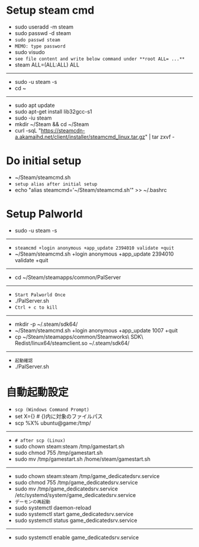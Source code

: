 # Setup steam cmd
* sudo useradd -m steam
* sudo passwd -d steam
* `sudo passwd steam`
* `MEMO: type password`
* sudo visudo
* `see file content and write below command under **root ALL= ...**`
* steam    ALL=(ALL:ALL) ALL
----
* sudo -u steam -s
* cd ~
----
* sudo apt update
* sudo apt-get install lib32gcc-s1
* sudo -iu steam
* mkdir ~/Steam && cd ~/Steam
* curl -sqL "https://steamcdn-a.akamaihd.net/client/installer/steamcmd_linux.tar.gz" | tar zxvf -

# Do initial setup
* ~/Steam/steamcmd.sh
* `setup alias after initial setup`
* echo "alias steamcmd='~/Steam/steamcmd.sh'" >> ~/.bashrc

# Setup Palworld
* sudo -u steam -s
----
* `steamcmd +login anonymous +app_update 2394010 validate +quit`
* ~/Steam/steamcmd.sh +login anonymous +app_update 2394010 validate +quit
----
* cd ~/Steam/steamapps/common/PalServer
----
* `Start Palworld Once`
* ./PalServer.sh
* `Ctrl + c to kill`
----
* mkdir -p ~/.steam/sdk64/
* ~/Steam/steamcmd.sh +login anonymous +app_update 1007 +quit
* cp ~/Steam/steamapps/common/Steamworks\ SDK\ Redist/linux64/steamclient.so ~/.steam/sdk64/
----
* `起動確認`
* ./PalServer.sh

# 自動起動設定
* `scp (Windows Command Prompt)`
* set X={} # {}内に対象のファイルパス
* scp %X% ubuntu@game:/tmp/
----
* `# after scp (Linux)`
* sudo chown steam:steam /tmp/gamestart.sh
* sudo chmod 755 /tmp/gamestart.sh
* sudo mv /tmp/gamestart.sh /home/steam/gamestart.sh
----
* sudo chown steam:steam /tmp/game_dedicatedsrv.service
* sudo chmod 755 /tmp/game_dedicatedsrv.service
* sudo mv /tmp/game_dedicatedsrv.service /etc/systemd/system/game_dedicatedsrv.service
* `デーモンの再起動`
* sudo systemctl daemon-reload
* sudo systemctl start game_dedicatedsrv.service
* sudo systemctl status game_dedicatedsrv.service
----
* sudo systemctl enable game_dedicatedsrv.service
